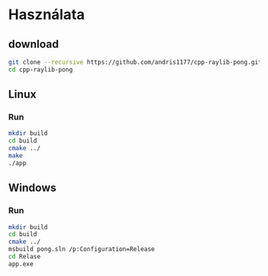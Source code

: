 # Használata



## download

``` bash
git clone --recursive https://github.com/andris1177/cpp-raylib-pong.git
cd cpp-raylib-pong
```

## Linux

### Run

``` bash
mkdir build
cd build
cmake ../
make
./app
```

## Windows

### Run

``` bash
mkdir build
cd build
cmake ../
msbuild pong.sln /p:Configuration=Release
cd Relase
app.exe
```
